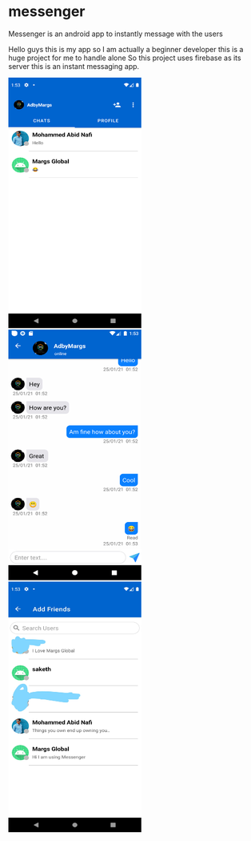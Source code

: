 # messenger
Messenger is an android app to instantly message with the users

Hello guys this is my app so I am actually a beginner developer this is a huge project for me to handle alone So this project uses firebase as its server this is an instant messaging app.

<img src="images/Screenshot_20210125_135329.png" width="266" height="500">
<img src="images/Screenshot_20210125_135317.png" width="266" height="500"> <img src="images/InkedScreenshot_20210125_135338_LI.jpg" width="266" height="500">

